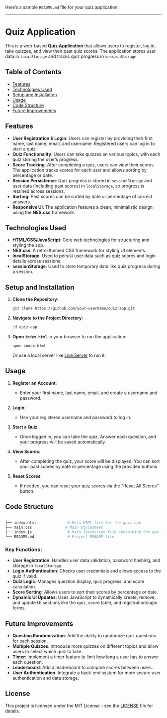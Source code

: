 Here’s a sample `README.md` file for your quiz application:

---

# Quiz Application

This is a web-based **Quiz Application** that allows users to register, log in, take quizzes, and view their past quiz scores. The application stores user data in `localStorage` and tracks quiz progress in `sessionStorage`.

## Table of Contents
- [Features](#features)
- [Technologies Used](#technologies-used)
- [Setup and Installation](#setup-and-installation)
- [Usage](#usage)
- [Code Structure](#code-structure)
- [Future Improvements](#future-improvements)

## Features

- **User Registration & Login**: Users can register by providing their first name, last name, email, and username. Registered users can log in to start a quiz.
- **Quiz Functionality**: Users can take quizzes on various topics, with each quiz storing the user’s progress.
- **Score Tracking**: After completing a quiz, users can view their scores. The application tracks scores for each user and allows sorting by percentage or date.
- **Session Persistence**: Quiz progress is stored in `sessionStorage` and user data (including past scores) in `localStorage`, so progress is retained across sessions.
- **Sorting**: Past scores can be sorted by date or percentage of correct answers.
- **Responsive UI**: The application features a clean, minimalistic design using the **NES.css** framework.

## Technologies Used

- **HTML/CSS/JavaScript**: Core web technologies for structuring and styling the app.
- **NES.css**: A retro-themed CSS framework for styling UI elements.
- **localStorage**: Used to persist user data such as quiz scores and login details across sessions.
- **sessionStorage**: Used to store temporary data like quiz progress during a session.

## Setup and Installation

1. **Clone the Repository**:
   ```bash
   git clone https://github.com/your-username/quiz-app.git
   ```
   
2. **Navigate to the Project Directory**:
   ```bash
   cd quiz-app
   ```

3. **Open `index.html`** in your browser to run the application:
   ```bash
   open index.html
   ```

   Or use a local server like [Live Server](https://marketplace.visualstudio.com/items?itemName=ritwickdey.LiveServer) to run it.

## Usage

1. **Register an Account**:
   - Enter your first name, last name, email, and create a username and password.
   
2. **Login**:
   - Use your registered username and password to log in.
   
3. **Start a Quiz**:
   - Once logged in, you can take the quiz. Answer each question, and your progress will be saved automatically.

4. **View Scores**:
   - After completing the quiz, your score will be displayed. You can sort your past scores by date or percentage using the provided buttons.

5. **Reset Scores**:
   - If needed, you can reset your quiz scores via the "Reset All Scores" button.

## Code Structure

```bash
.
├── index.html              # Main HTML file for the quiz app
├── main.css               # Main stylesheet
├── index.js                # Main JavaScript file containing the app logic
└── README.md               # Project README file
```

### Key Functions:
- **User Registration**: Handles user data validation, password hashing, and storage in `localStorage`.
- **Login Authentication**: Checks user credentials and allows access to the quiz if valid.
- **Quiz Logic**: Manages question display, quiz progress, and score calculation.
- **Score Sorting**: Allows users to sort their scores by percentage or date.
- **Dynamic UI Updates**: Uses JavaScript to dynamically create, remove, and update UI sections like the quiz, score table, and registration/login forms.

## Future Improvements

- **Question Randomization**: Add the ability to randomize quiz questions for each session.
- **Multiple Quizzes**: Introduce more quizzes on different topics and allow users to select which quiz to take.
- **Timer**: Implement a timer feature to limit how long a user has to answer each question.
- **Leaderboard**: Add a leaderboard to compare scores between users.
- **User Authentication**: Integrate a back-end system for more secure user authentication and data storage.

## License

This project is licensed under the MIT License - see the [LICENSE](LICENSE) file for details.
